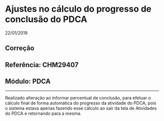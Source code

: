 # Ajustes no cálculo do progresso de conclusão do PDCA
22/01/2019
## Correção
## Referência: CHM29407
## Módulo: PDCA
***

Realizado alteração ao informar percentual de conclusão, para efetuar o cálculo final de forma automática do progresso da atividade do PDCA, pois o sistema estava apenas fazendo esse cálculo ao sair da tela de Atividades do PDCA e retornando para a mesma.